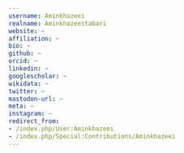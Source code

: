 ```yaml
---
username: Aminkhazeei
realname: Aminkhazeeitabari
website: ~
affiliation: ~
bio: ~
github: ~
orcid: ~
linkedin: ~
googlescholar: ~
wikidata: ~
twitter: ~
mastodon-url: ~
meta: ~
instagram: ~
redirect_from:
- /index.php/User:Aminkhazeei
- /index.php/Special:Contributions/Aminkhazeei
---
```

